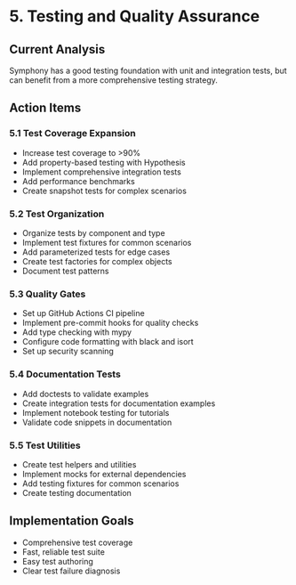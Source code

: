# 5. Testing and Quality Assurance

## Current Analysis
Symphony has a good testing foundation with unit and integration tests, but can benefit from a more comprehensive testing strategy.

## Action Items

### 5.1 Test Coverage Expansion
- Increase test coverage to >90%
- Add property-based testing with Hypothesis
- Implement comprehensive integration tests
- Add performance benchmarks
- Create snapshot tests for complex scenarios

### 5.2 Test Organization
- Organize tests by component and type
- Implement test fixtures for common scenarios
- Add parameterized tests for edge cases
- Create test factories for complex objects
- Document test patterns

### 5.3 Quality Gates
- Set up GitHub Actions CI pipeline
- Implement pre-commit hooks for quality checks
- Add type checking with mypy
- Configure code formatting with black and isort
- Set up security scanning

### 5.4 Documentation Tests
- Add doctests to validate examples
- Create integration tests for documentation examples
- Implement notebook testing for tutorials
- Validate code snippets in documentation

### 5.5 Test Utilities
- Create test helpers and utilities
- Implement mocks for external dependencies
- Add testing fixtures for common scenarios
- Create testing documentation

## Implementation Goals
- Comprehensive test coverage
- Fast, reliable test suite
- Easy test authoring
- Clear test failure diagnosis